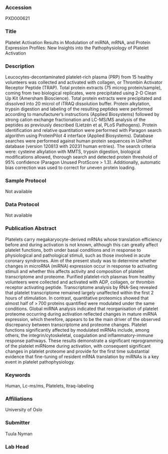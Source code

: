 ### Accession
PXD000621

### Title
Platelet Activation Results in Modulation of miRNA, mRNA, and Protein Expression Profiles: New Insights into the Pathophysiology of Platelet Activation

### Description
Leucocytes-decontaminated platelet-rich plasma (PRP) from 15 healthy volunteers was collected and activated with collagen, or Thrombin Activator Receptor  Peptide (TRAP). Total protein extracts (75 microg protein/sample), coming from two biological replicates, were precipitated using 2-D Clean Up Kit (Amersham Bioscience). Total protein extracts were precipitated and dissolved into 20 microl of iTRAQ dissolution buffer. Protein alkylation, trypsin digestion and labeling of the resulting  peptides were performed according to manufacturer’s instructions (Applied Biosystems) followed by strong cation exchange fractionation and LC-MS/MS analysis  of the peptides as previously described (Lietzén et al, PLoS Pathogens). Protein identification and relative quantitation were performed with Paragon search  algorithm using ProteinPilot 4 interface (Applied Biosystems). Database searches were performed against human protein sequences in UniProt database  (version 120813 with 20231 human entries). The search criteria were: cysteine alkylation with MMTS, trypsin digestion, biological modifications allowed, thorough  search and detected protein threshold of 95% confidence (Paragon Unused ProtScore > 1.3). Additionally, automatic bias correction was used to correct for  uneven protein loading.

### Sample Protocol
Not available

### Data Protocol
Not available

### Publication Abstract
Platelets carry megakaryocyte-derived mRNAs whose translation efficiency before and during activation is not known, although this can greatly affect platelet functions, both under basal conditions and in response to physiological and pathological stimuli, such as those involved in acute coronary syndromes. Aim of the present study was to determine whether changes in microRNA (miRNA) expression occur in response to activating stimuli and whether this affects activity and composition of platelet transcriptome and proteome. Purified platelet-rich plasmas from healthy volunteers were collected and activated with ADP, collagen, or thrombin receptor activating peptide. Transcriptome analysis by RNA-Seq revealed that platelet transcriptome remained largely unaffected within the first 2 hours of stimulation. In contrast, quantitative proteomics showed that almost half of &gt;&#x2009;700 proteins quantified were modulated under the same conditions. Global miRNA analysis indicated that reorganisation of platelet proteome occurring during activation reflected changes in mature miRNA expression, which therefore, appears to be the main driver of the observed discrepancy between transcriptome and proteome changes. Platelet functions significantly affected by modulated miRNAs include, among others, the integrin/cytoskeletal, coagulation and inflammatory-immune response pathways. These results demonstrate a significant reprogramming of the platelet miRNome during activation, with consequent significant changes in platelet proteome and provide for the first time substantial evidence that fine-tuning of resident mRNA translation by miRNAs is a key event in platelet pathophysiology.

### Keywords
Human, Lc-ms/ms, Platelets, Itraq-labeling

### Affiliations
University of Oslo

### Submitter
Tuula Nyman

### Lab Head


